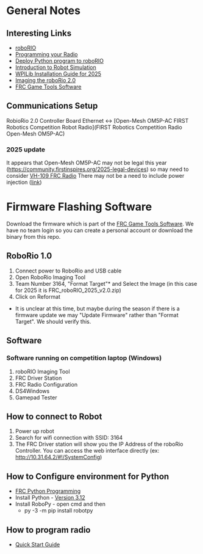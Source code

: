 # General Notes

## Interesting Links
- [roboRIO](https://docs.wpilib.org/en/stable/docs/software/roborio-info/index.html)
- [Programming your Radio](https://docs.wpilib.org/en/stable/docs/zero-to-robot/step-3/radio-programming.html)
- [Deploy Python program to roboRIO](https://docs.wpilib.org/en/stable/docs/software/python/subcommands/deploy.html)
- [Introduction to Robot Simulation](https://docs.wpilib.org/en/stable/docs/software/wpilib-tools/robot-simulation/introduction.html)
- [WPILib Installation Guide for 2025](https://docs.wpilib.org/en/stable/docs/zero-to-robot/step-2/wpilib-setup.html)
- [Imaging the roboRio 2.0](https://docs.wpilib.org/en/stable/docs/zero-to-robot/step-3/roborio2-imaging.html)
- [FRC Game Tools Software](https://www.ni.com/en/support/downloads/drivers/download.frc-game-tools.html)

## Communications Setup

RobioRio 2.0 Controller Board Ethernet <-> [Open-Mesh OM5P-AC FIRST Robotics Competition Robot Radio](FIRST Robotics Competition Radio Open-Mesh OM5P-AC)

### 2025 update

It appears that Open-Mesh OM5P-AC may not be legal this year (https://community.firstinspires.org/2025-legal-devices) so may need to consider [VH-109 FRC Radio](https://frc-radio.vivid-hosting.net/getting-started/2025-season)
There may not be a need to include power injection ([link](https://frc-radio.vivid-hosting.net/getting-started/usage/wiring-your-radio#powering-your-radio))

# Firmware Flashing Software

Download the firmware which is part of the [FRC Game Tools Software](https://www.ni.com/en/support/downloads/drivers/download.frc-game-tools.html). We have no team login so you can create a personal account or download the binary from this repo.
## RoboRio 1.0

1. Connect power to RoboRio and USB cable
1. Open RoboRio Imaging Tool
1. Team Number 3164, "Format Target"* and Select the Image (in this case for 2025 it is FRC_roboRIO_2025_v2.0.zip)
1. Click on Reformat
* It is unclear at this time, but maybe during the season if there is a firmware update we may "Update Firmware" rather than "Format Target". We should verify this.

## Software

### Software running on competition laptop (Windows)

1. roboRIO Imaging Tool
1. FRC Driver Station
1. FRC Radio Configuration
1. DS4Windows
1. Gamepad Tester

## How to connect to Robot
1. Power up robot
1. Search for wifi connection with SSID: 3164
1. The FRC Driver station will show you the IP Address of the roboRio Controller. You can access the web interface directly (ex: http://10.31.64.2/#!/SystemConfig)


## How to Configure environment for Python

- [FRC Python Programming](https://docs.wpilib.org/en/stable/docs/software/python/index.html)
- Install Python - [Version 3.12](https://www.python.org/downloads/windows/)
- Install RoboPy - open cmd and then 
	 - py -3 -m pip install robotpy


## How to program radio

- [Quick Start Guide](https://frc-radio.vivid-hosting.net/overview/quick-start-guide)

